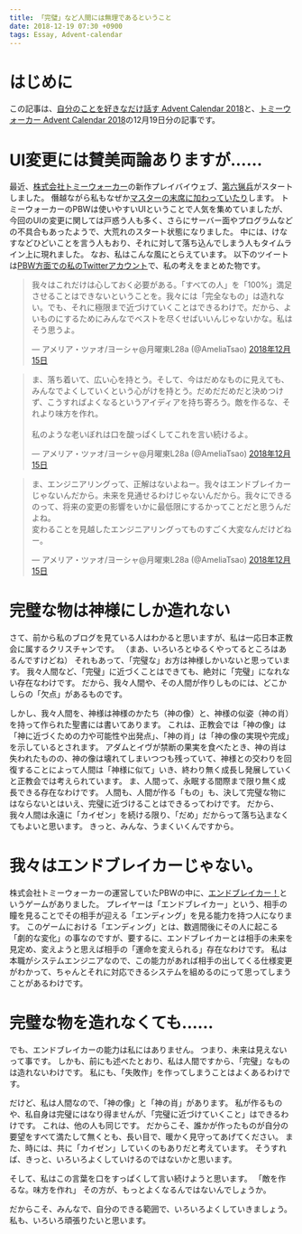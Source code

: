 ```yaml
---
title: 「完璧」など人間には無理であるということ
date: 2018-12-19 07:30 +0900
tags: Essay, Advent-calendar
---
```


# はじめに

この記事は、[自分のことを好きなだけ話す Advent Calendar 2018](https://adventar.org/calendars/3218)と、[トミーウォーカー Advent Calendar 2018](https://adventar.org/calendars/3581)の12月19日分の記事です。

# UI変更には賛美両論ありますが……

最近、[株式会社トミーウォーカー](https://t-walker.jp/)の新作プレイバイウェブ、[第六猟兵](https://tw6.jp/)がスタートしました。
僭越ながら私もなぜか[マスターの末席に加わっていたり](https://tw6.jp/scenario/master/show?master_id=msf0000130)します。
トミーウォーカーのPBWは使いやすいUIということで人気を集めていましたが、今回のUIの変更に関しては戸惑う人も多く、さらにサーバー面やプログラムなどの不具合もあったようで、大荒れのスタート状態になりました。
中には、けなすなどひどいことを言う人もおり、それに対して落ち込んでしまう人もタイムライン上に現れました。
なお、私はこんな風にとらえています。
以下のツイートは[PBW方面での私のTwitterアカウント](https://twitter.com/AmeliaTsao)で、私の考えをまとめた物です。

<blockquote class="twitter-tweet" data-lang="ja"><p lang="ja" dir="ltr">我々はこれだけは心しておく必要がある。「すべての人」を「100%」満足させることはできないということを。我々には「完全なもの」は造れない。でも、それに極限まで近づけていくことはできるわけで。だから、よいものにするためにみんなでベストを尽くせばいいんじゃないかな。私はそう思うよ。</p>&mdash; アメリア・ツァオ/ヨーシャ@月曜東L28a (@AmeliaTsao) <a href="https://twitter.com/AmeliaTsao/status/1073919078308339712?ref_src=twsrc%5Etfw">2018年12月15日</a></blockquote>
<script async src="https://platform.twitter.com/widgets.js" charset="utf-8"></script>

<blockquote class="twitter-tweet" data-lang="ja"><p lang="ja" dir="ltr">ま、落ち着いて、広い心を持とう。そして、今はだめなものに見えても、みんなでよくしていくという心がけを持とう。だめだだめだと決めつけず、こうすればよくなるというアイディアを持ち寄ろう。敵を作るな、それより味方を作れ。<br><br>私のような老いぼれは口を酸っぱくしてこれを言い続けるよ。</p>&mdash; アメリア・ツァオ/ヨーシャ@月曜東L28a (@AmeliaTsao) <a href="https://twitter.com/AmeliaTsao/status/1073920403179954176?ref_src=twsrc%5Etfw">2018年12月15日</a></blockquote>
<script async src="https://platform.twitter.com/widgets.js" charset="utf-8"></script>

<blockquote class="twitter-tweet" data-lang="ja"><p lang="ja" dir="ltr">ま、エンジニアリングって、正解はないよねー。我々はエンドブレイカーじゃないんだから。未来を見通せるわけじゃないんだから。我々にできるのって、将来の変更の影響をいかに最低限にするかってことだと思うんだよね。<br>変わることを見越したエンジニアリングってものすごく大変なんだけどねー。</p>&mdash; アメリア・ツァオ/ヨーシャ@月曜東L28a (@AmeliaTsao) <a href="https://twitter.com/AmeliaTsao/status/1073922672633962498?ref_src=twsrc%5Etfw">2018年12月15日</a></blockquote>
<script async src="https://platform.twitter.com/widgets.js" charset="utf-8"></script>

# 完璧な物は神様にしか造れない

さて、前から私のブログを見ている人はわかると思いますが、私は一応日本正教会に属するクリスチャンです。
（まあ、いろいろとゆるくやってるところはあるんですけどね）
それもあって、「完璧な」お方は神様しかいないと思っています。
我々人間など、「完璧」に近づくことはできても、絶対に「完璧」になれない存在なわけです。
だから、我々人間や、その人間が作りしものには、どこかしらの「欠点」があるものです。

しかし、我々人間を、神様は神様のかたち（神の像）と、神様の似姿（神の肖）を持って作られた聖書には書いてあります。
これは、正教会では「神の像」は「神に近づくための力や可能性や出発点」、「神の肖」は「神の像の実現や完成」を示しているとされます。
アダムとイヴが禁断の果実を食べたとき、神の肖は失われたものの、神の像は壊れてしまいつつも残っていて、神様との交わりを回復することによって人間は「神様に似て」いき、終わり無く成長し発展していくと正教会では考えられています。
ま、人間って、永眠する間際まで限り無く成長できる存在なわけです。
人間も、人間が作る「もの」も、決して完璧な物にはならないとはいえ、完璧に近づけることはできるってわけです。
だから、我々人間は永遠に「カイゼン」を続ける限り、「だめ」だからって落ち込まなくてもよいと思います。
きっと、みんな、うまくいくんですから。

# 我々はエンドブレイカーじゃない。

株式会社トミーウォーカーの運営していたPBWの中に、[エンドブレイカー！](http://t-walker.jp/eb/)というゲームがありました。
プレイヤーは「エンドブレイカー」という、相手の瞳を見ることでその相手が迎える「エンディング」を見る能力を持つ人になります。
このゲームにおける「エンディング」とは、数週間後にその人に起こる「劇的な変化」の事なのですが、要するに、エンドブレイカーとは相手の未来を見定め、変えようと思えば相手の「運命を変えられる」存在なわけです。
私は本職がシステムエンジニアなので、この能力があれば相手の出してくる仕様変更がわかって、ちゃんとそれに対応できるシステムを組めるのにって思ってしまうことがあるわけです。

# 完璧な物を造れなくても……

でも、エンドブレイカーの能力は私にはありません。
つまり、未来は見えないって事です。
しかも、前にも述べたとおり、私は人間ですから、「完璧」なものは造れないわけです。
私にも、「失敗作」を作ってしまうことはよくあるわけです。

だけど、私は人間なので、「神の像」と「神の肖」があります。
私が作るものや、私自身は完璧にはなり得ませんが、「完璧に近づけていくこと」はできるわけです。
これは、他の人も同じです。
だからこそ、誰かが作ったものが自分の要望をすべて満たして無くとも、長い目で、暖かく見守ってあげてください。
また、時には、共に「カイゼン」していくのもありだと考えています。
そうすれば、きっと、いろいろよくしていけるのではないかと思います。

そして、私はこの言葉を口をすっぱくして言い続けようと思います。
「敵を作るな。味方を作れ」
その方が、もっとよくなるんではないんでしょうか。

だからこそ、みんなで、自分のできる範囲で、いろいろよくしていきましょう。
私も、いろいろ頑張りたいと思います。